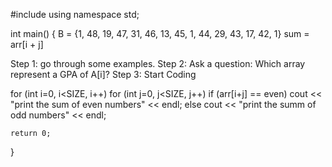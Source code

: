 #include <iostream>
using namespace std;

int main()
{
  B = {1, 48, 19, 47, 31, 46, 13, 45, 1, 44, 29, 43, 17, 42, 1}
  sum = arr[i + j]
  
  Step 1: go through some examples.
  Step 2: Ask a question: Which array represent a GPA of A[i]?
  Step 3: Start Coding
  
  for (int i=0, i<SIZE, i++)
  for (int j=0, j<SIZE, j++)
    if (arr[i+j] == even)
      cout << "print the sum of even numbers" << endl;
    else
      cout << "print the summ of odd numbers" << endl;
    
    return 0;
  }
